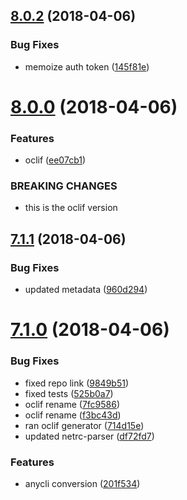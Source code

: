 <a name="8.0.2"></a>
## [8.0.2](https://github.com/heroku/heroku-cli-command/compare/v8.0.1...v8.0.2) (2018-04-06)


### Bug Fixes

* memoize auth token ([145f81e](https://github.com/heroku/heroku-cli-command/commit/145f81e))

<a name="8.0.0"></a>
# [8.0.0](https://github.com/heroku/heroku-cli-command/compare/v7.1.1...v8.0.0) (2018-04-06)


### Features

* oclif ([ee07cb1](https://github.com/heroku/heroku-cli-command/commit/ee07cb1))


### BREAKING CHANGES

* this is the oclif version

<a name="7.1.1"></a>
## [7.1.1](https://github.com/heroku/heroku-cli-command/compare/v7.1.0...v7.1.1) (2018-04-06)


### Bug Fixes

* updated metadata ([960d294](https://github.com/heroku/heroku-cli-command/commit/960d294))

<a name="7.1.0"></a>
# [7.1.0](https://github.com/heroku/heroku-cli-command/compare/v7.0.16...v7.1.0) (2018-04-06)


### Bug Fixes

* fixed repo link ([9849b51](https://github.com/heroku/heroku-cli-command/commit/9849b51))
* fixed tests ([525b0a7](https://github.com/heroku/heroku-cli-command/commit/525b0a7))
* oclif rename ([7fc9586](https://github.com/heroku/heroku-cli-command/commit/7fc9586))
* oclif rename ([f3bc43d](https://github.com/heroku/heroku-cli-command/commit/f3bc43d))
* ran oclif generator ([714d15e](https://github.com/heroku/heroku-cli-command/commit/714d15e))
* updated netrc-parser ([df72fd7](https://github.com/heroku/heroku-cli-command/commit/df72fd7))


### Features

* anycli conversion ([201f534](https://github.com/heroku/heroku-cli-command/commit/201f534))
